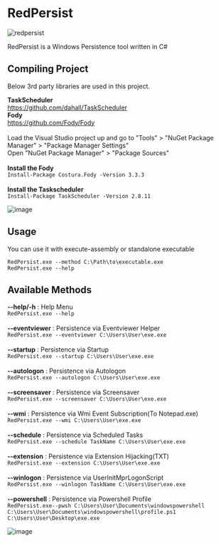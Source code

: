 # RedPersist

![redpersist](https://user-images.githubusercontent.com/48562581/201777510-1f868f4d-a273-403d-8270-6f8b0cb865d5.png)

RedPersist is a Windows Persistence tool written in C#

## Compiling Project

Below 3rd party libraries are used in this project.

<b>TaskScheduler</b><br>https://github.com/dahall/TaskScheduler<br>
<b>Fody</b><br>	https://github.com/Fody/Fody<br><br>
Load the Visual Studio project up and go to "Tools" > "NuGet Package Manager" > "Package Manager Settings"<br>
Open "NuGet Package Manager" > "Package Sources"<br><br>
<b>Install the Fody</b><br>``Install-Package Costura.Fody -Version 3.3.3``<br><br>
<b>Install the Taskscheduler</b><br>``Install-Package TaskScheduler -Version 2.8.11``

![image](https://github.com/mertdas/RedPersist/assets/48562581/d7a4b3e9-9ef3-4bd4-86b6-cb162975c2c6)


## Usage

You can use it with execute-assembly or standalone executable

``RedPersist.exe --method C:\Path\to\executable.exe``<br>
``RedPersist.exe --help``

## Available Methods

<b>--help/-h</b> : Help Menu<br>
``RedPersist.exe --help``<br><br>
<b>--eventviewer</b> : Persistence via Eventviewer Helper<br>
``RedPersist.exe --eventviewer C:\Users\User\exe.exe``<br><br>
<b>--startup</b>     : Persistence via Startup<br>
``RedPersist.exe --startup C:\Users\User\exe.exe``<br><br>
<b>--autologon</b>     : Persistence via Autologon<br>
``RedPersist.exe --autologon C:\Users\User\exe.exe``<br><br>
<b>--screensaver</b> : Persistence via Screensaver<br>
``RedPersist.exe --screensaver C:\Users\User\exe.exe``<br><br>
<b>--wmi</b>         : Persistence via Wmi Event Subscription(To Notepad.exe)<br>
``RedPersist.exe --wmi C:\Users\User\exe.exe``<br><br>
<b>--schedule</b>    : Persistence via Scheduled Tasks<br>
``RedPersist.exe --schedule TaskName C:\Users\User\exe.exe``<br><br>
<b>--extension</b>   : Persistence via Extension Hijacking(TXT)<br>
``RedPersist.exe --extension C:\Users\User\exe.exe``<br><br>
<b>--winlogon</b>   : Persistence via UserInitMprLogonScript<br>
``RedPersist.exe --winlogon TaskName C:\Users\User\exe.exe``<br><br>
<b>--powershell</b>   : Persistence via Powershell Profile<br>
``RedPersist.exe--pwsh C:\Users\User\Documents\windowspowershell C:\Users\User\Documents\windowspowershell\profile.ps1 C:\Users\User\Desktop\exe.exe``<br>

![image](https://user-images.githubusercontent.com/48562581/201770794-8518b92b-6315-4924-817a-71cefd975c41.png)
